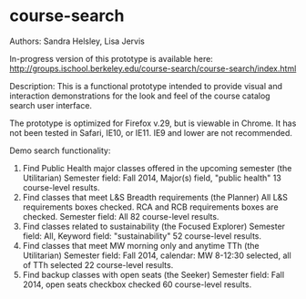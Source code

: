 course-search
=============
Authors: Sandra Helsley, Lisa Jervis

In-progress version of this prototype is available here:
http://groups.ischool.berkeley.edu/course-search/course-search/index.html

Description: This is a functional prototype intended to provide visual and interaction demonstrations for the look and feel of the course catalog search user interface.

The prototype is optimized for Firefox v.29, but is viewable in Chrome.
It has not been tested in Safari, IE10, or IE11. IE9 and lower are not recommended.

Demo search functionality:
 1. Find Public Health major classes offered in the upcoming semester (the Utilitarian)
 	Semester field: Fall 2014, Major(s) field, "public health"
  13 course-level results.
 2. Find classes that meet L&S Breadth requirements (the Planner)
 	All L&S requirements boxes checked. RCA and RCB requirements boxes are checked. Semester field: All
  82 course-level results.
 3. Find classes related to sustainability (the Focused Explorer)
 	Semester field: All, Keyword field: "sustainability"
  52 course-level results.
 4. Find classes that meet MW morning only and anytime TTh (the Utilitarian)
 	Semester field: Fall 2014, calendar: MW 8-12:30 selected, all of TTh selected
  22 course-level results.
 5. Find backup classes with open seats (the Seeker)
 	Semester field: Fall 2014, open seats checkbox checked
  60 course-level results.